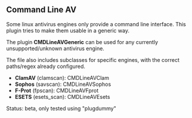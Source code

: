 Command Line AV
---------------

Some linux antivirus engines only provide a command line interface. This plugin tries to make them usable in a generic way.

The plugin **CMDLineAVGeneric** can be used for any currently unsupported/unknown antivirus engine.

The file also includes subclasses for specific engines, with the correct paths/regex already configured.

 * **ClamAV** (clamscan): CMDLineAVClam
 * **Sophos** (savscan): CMDLineAVSophos
 * **F-Prot** (fpscan): CMDLineAVFprot
 * **ESETS**  (esets_scan): CMDLineAVEsets

Status: beta, only tested using "plugdummy"
